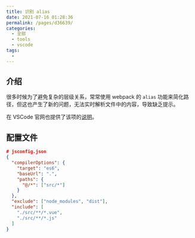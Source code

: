 ```yaml
---
title: 识别 alias
date: 2021-07-16 01:28:36
permalink: /pages/d36639/
categories: 
  - 全部
  - tools
  - vscode
tags: 
  - 
---
```


## 介绍

很多时候为了避免复杂的层级关系，常常使用 webpack 的 `alias` 功能来简化路径，但这也产生了新的问题，无法实时解析文件中的内容，导致缺乏提示。

在 VSCode 官网也提供了该项的[说明](https://code.visualstudio.com/docs/languages/javascript#_javascript-projects-jsconfigjson)。



## 配置文件

```json
# jsconfig.json
{
  "compilerOptions": {
    "target": "es6",
    "baseUrl": ".",
    "paths": {
      "@/*": ["src/*"]
    }
  },
  "exclude": ["node_modules", "dist"],
  "include": [
    "./src/**/*.vue",
    "./src/**/*.js"
  ]
}
```

